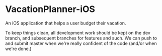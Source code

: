 # VacationPlanner-iOS
An iOS application that helps a user budget their vacation.

To keep things clean, all development work should be kept on the dev branch, and subsequent branches for features and such. 
We can push to and submit master when we're really confident of the code (and/or when we're done.)
